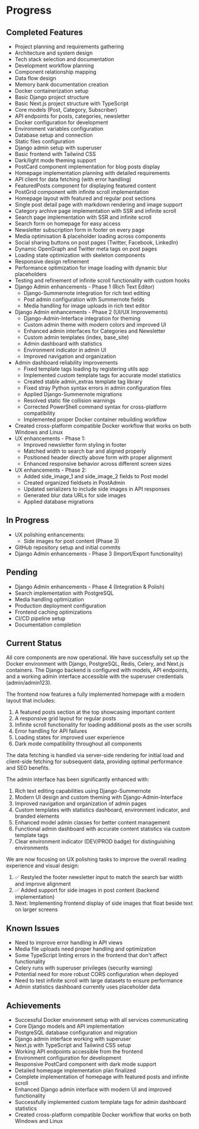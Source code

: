 # Progress

## Completed Features
- Project planning and requirements gathering
- Architecture and system design
- Tech stack selection and documentation
- Development workflow planning
- Component relationship mapping
- Data flow design
- Memory bank documentation creation
- Docker containerization setup
- Basic Django project structure
- Basic Next.js project structure with TypeScript
- Core models (Post, Category, Subscriber)
- API endpoints for posts, categories, newsletter
- Docker configuration for development
- Environment variables configuration
- Database setup and connection
- Static files configuration
- Django admin setup with superuser
- Basic frontend with Tailwind CSS
- Dark/light mode theming support
- PostCard component implementation for blog posts display
- Homepage implementation planning with detailed requirements
- API client for data fetching (with error handling)
- FeaturedPosts component for displaying featured content
- PostGrid component with infinite scroll implementation
- Homepage layout with featured and regular post sections
- Single post detail page with markdown rendering and image support
- Category archive page implementation with SSR and infinite scroll
- Search page implementation with SSR and infinite scroll
- Search form on homepage for easy access
- Newsletter subscription form in footer on every page
- Media optimisation & placeholder loading across components
- Social sharing buttons on post pages (Twitter, Facebook, LinkedIn)
- Dynamic OpenGraph and Twitter meta tags on post pages
- Loading state optimization with skeleton components
- Responsive design refinement
- Performance optimization for image loading with dynamic blur placeholders
- Testing and refinement of infinite scroll functionality with custom hooks
- Django Admin enhancements - Phase 1 (Rich Text Editor)
  - Django-Summernote integration for rich text editing
  - Post admin configuration with Summernote fields
  - Media handling for image uploads in rich text editor
- Django Admin enhancements - Phase 2 (UI/UX Improvements)
  - Django-Admin-Interface integration for theming
  - Custom admin theme with modern colors and improved UI
  - Enhanced admin interfaces for Categories and Newsletter
  - Custom admin templates (index, base_site)
  - Admin dashboard with statistics
  - Environment indicator in admin UI
  - Improved navigation and organization
- Admin dashboard reliability improvements
  - Fixed template tags loading by registering utils app
  - Implemented custom template tags for accurate model statistics
  - Created stable admin_extras template tag library
  - Fixed stray Python syntax errors in admin configuration files
  - Applied Django-Summernote migrations
  - Resolved static file collision warnings
  - Corrected PowerShell command syntax for cross-platform compatibility
  - Implemented proper Docker container rebuilding workflow
- Created cross-platform compatible Docker workflow that works on both Windows and Linux
- UX enhancements - Phase 1:
  - Improved newsletter form styling in footer
  - Matched width to search bar and aligned properly
  - Positioned header directly above form with proper alignment
  - Enhanced responsive behavior across different screen sizes
- UX enhancements - Phase 2:
  - Added side_image_1 and side_image_2 fields to Post model
  - Created organized fieldsets in PostAdmin
  - Updated serializers to include side images in API responses
  - Generated blur data URLs for side images
  - Applied database migrations

## In Progress
- UX polishing enhancements:
  - Side images for post content (Phase 3)
- GitHub repository setup and initial commits
- Django Admin enhancements - Phase 3 (Import/Export functionality)

## Pending
- Django Admin enhancements - Phase 4 (Integration & Polish)
- Search implementation with PostgreSQL
- Media handling optimization
- Production deployment configuration
- Frontend caching optimizations
- CI/CD pipeline setup
- Documentation completion

## Current Status
All core components are now operational. We have successfully set up the Docker environment with Django, PostgreSQL, Redis, Celery, and Next.js containers. The Django backend is configured with models, API endpoints, and a working admin interface accessible with the superuser credentials (admin/admin123).

The frontend now features a fully implemented homepage with a modern layout that includes:
1. A featured posts section at the top showcasing important content
2. A responsive grid layout for regular posts
3. Infinite scroll functionality for loading additional posts as the user scrolls
4. Error handling for API failures
5. Loading states for improved user experience
6. Dark mode compatibility throughout all components

The data fetching is handled via server-side rendering for initial load and client-side fetching for subsequent data, providing optimal performance and SEO benefits.

The admin interface has been significantly enhanced with:
1. Rich text editing capabilities using Django-Summernote
2. Modern UI design and custom theming with Django-Admin-Interface
3. Improved navigation and organization of admin pages
4. Custom templates with statistics dashboard, environment indicator, and branded elements
5. Enhanced model admin classes for better content management
6. Functional admin dashboard with accurate content statistics via custom template tags
7. Clear environment indicator (DEV/PROD badge) for distinguishing environments

We are now focusing on UX polishing tasks to improve the overall reading experience and visual design:
1. ✅ Restyled the footer newsletter input to match the search bar width and improve alignment
2. ✅ Added support for side images in post content (backend implementation)
3. Next: Implementing frontend display of side images that float beside text on larger screens

## Known Issues
- Need to improve error handling in API views
- Media file uploads need proper handling and optimization
- Some TypeScript linting errors in the frontend that don't affect functionality
- Celery runs with superuser privileges (security warning)
- Potential need for more robust CORS configuration when deployed
- Need to test infinite scroll with large datasets to ensure performance
- Admin statistics dashboard currently uses placeholder data

## Achievements
- Successful Docker environment setup with all services communicating
- Core Django models and API implementation
- PostgreSQL database configuration and migration
- Django admin interface working with superuser
- Next.js with TypeScript and Tailwind CSS setup
- Working API endpoints accessible from the frontend
- Environment configuration for development
- Responsive PostCard component with dark mode support
- Detailed homepage implementation plan finalized
- Complete implementation of homepage with featured posts and infinite scroll
- Enhanced Django admin interface with modern UI and improved functionality
- Successfully implemented custom template tags for admin dashboard statistics
- Created cross-platform compatible Docker workflow that works on both Windows and Linux 
